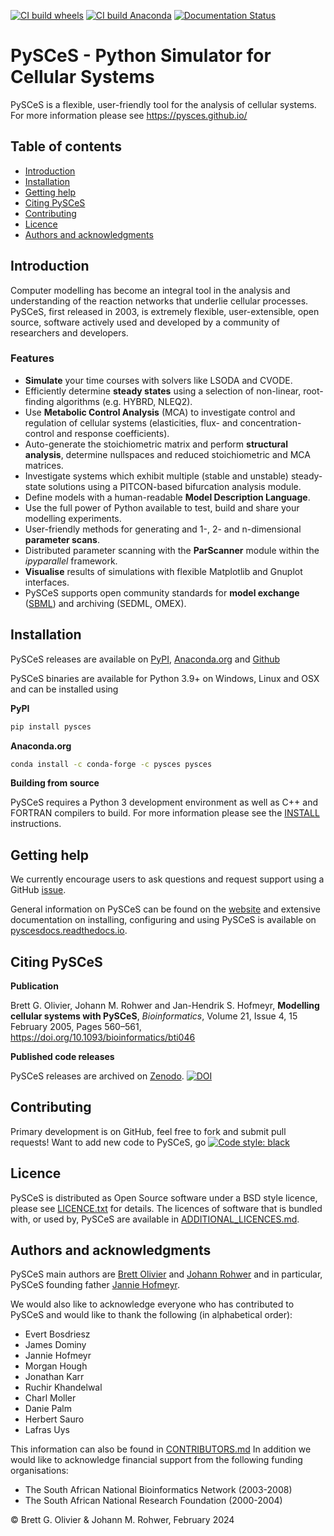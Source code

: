 [![CI build wheels](https://github.com/PySCeS/pysces/actions/workflows/cibuildwheel.yml/badge.svg)](https://github.com/PySCeS/pysces/actions/workflows/cibuildwheel.yml)
[![CI build Anaconda](https://github.com/PySCeS/pysces/actions/workflows/build-conda.yml/badge.svg)](https://github.com/PySCeS/pysces/actions/workflows/build-conda.yml)
[![Documentation Status](https://readthedocs.org/projects/pyscesdocs/badge/?version=latest)](https://pyscesdocs.readthedocs.io/en/latest/?badge=latest)

# PySCeS - Python Simulator for Cellular Systems

PySCeS is a flexible, user-friendly tool for the analysis of cellular systems. For more
information please see https://pysces.github.io/

## Table of contents

* [Introduction](#introduction)
* [Installation](#installation)
* [Getting help](#getting-help)
* [Citing PySCeS](#citing-pysces)
* [Contributing](#contributing)
* [Licence](#licence)
* [Authors and acknowledgments](#authors-and-acknowledgments)

## Introduction

Computer modelling has become an integral tool in the analysis and understanding of the
reaction networks that underlie cellular processes. PySCeS, first released in 2003, is
extremely flexible, user-extensible, open source, software actively used and developed
by a community of researchers and developers.

### Features

* **Simulate** your time courses with solvers like LSODA and CVODE.
* Efficiently determine **steady states** using a selection of non-linear, root-finding
  algorithms (e.g. HYBRD, NLEQ2).
* Use **Metabolic Control Analysis** (MCA) to investigate control and regulation of
  cellular systems (elasticities, flux- and concentration-control and response
  coefficients).
* Auto-generate the stoichiometric matrix and perform **structural analysis**, determine
  nullspaces and reduced stoichiometric and MCA matrices.
* Investigate systems which exhibit multiple (stable and unstable) steady-state
  solutions using a PITCON-based bifurcation analysis module.
* Define models with a human-readable **Model Description Language**.
* Use the full power of Python available to test, build and share your modelling
  experiments.
* User-friendly methods for generating and 1-, 2- and n-dimensional **parameter scans**.
* Distributed parameter scanning with the **ParScanner** module within the *ipyparallel*
  framework.
* **Visualise** results of simulations with flexible Matplotlib and Gnuplot interfaces.
* PySCeS supports open community standards for **model
  exchange** ([SBML](http://sbml.org/)) and archiving (SEDML, OMEX).

## Installation

PySCeS releases are available on [PyPI](https://pypi.org/project/pysces/#files), 
[Anaconda.org](https://anaconda.org/pysces/pysces) and 
[Github](https://github.com/PySCeS/pysces)

PySCeS binaries are available for Python 3.9+ on Windows, Linux and OSX and can be
installed using

**PyPI**

```bash
pip install pysces
```

**Anaconda.org**

```bash
conda install -c conda-forge -c pysces pysces
```

**Building from source**

PySCeS requires a Python 3 development environment as well as C++ and FORTRAN compilers
to build. For more information please see the [INSTALL](./INSTALL.md) instructions.

## Getting help

We currently encourage users to ask questions and request support using a
GitHub [issue](https://github.com/PySCeS/pysces/issues).

General information on PySCeS can be found on the [website](https://pysces.github.io/)
and extensive documentation on installing, configuring and using PySCeS is available
on [pyscesdocs.readthedocs.io](https://pyscesdocs.readthedocs.io/en/latest/).

## Citing PySCeS

**Publication**

Brett G. Olivier, Johann M. Rohwer and Jan-Hendrik S. Hofmeyr, **Modelling cellular
systems with PySCeS**,
*Bioinformatics*, Volume 21, Issue 4, 15 February 2005, Pages
560–561, https://doi.org/10.1093/bioinformatics/bti046

**Published code releases**

PySCeS releases are archived on [Zenodo](http://zenodo.org). 
[![DOI](https://zenodo.org/badge/DOI/10.5281/zenodo.2600905.svg)](https://doi.org/10.5281/zenodo.2600905)

## Contributing

Primary development is on GitHub, feel free to fork and submit pull requests! Want to
add new code to PySCeS, go 
[![Code style: black](https://img.shields.io/badge/code%20style-black-000000.svg)](https://github.com/psf/black)

## Licence

PySCeS is distributed as Open Source software under a BSD style licence, please
see [LICENCE.txt](./LICENCE.txt) for details. The licences of software that is bundled
with, or used by, PySCeS are available
in [ADDITIONAL_LICENCES.md](./ADDITIONAL_LICENCES.md).

## Authors and acknowledgments

PySCeS main authors are [Brett Olivier](https://research.vu.nl/en/persons/bg-olivier)
and [Johann Rohwer](https://github.com/jmrohwer) and in particular, PySCeS founding
father [Jannie Hofmeyr]().

We would also like to acknowledge everyone who has contributed to PySCeS and would like
to thank the following (in alphabetical order):

* Evert Bosdriesz
* James Dominy
* Jannie Hofmeyr
* Morgan Hough
* Jonathan Karr
* Ruchir Khandelwal
* Charl Moller
* Danie Palm
* Herbert Sauro
* Lafras Uys

This information can also be found in [CONTRIBUTORS.md](./CONTRIBUTORS.md)
In addition we would like to acknowledge financial support from the following funding
organisations:

* The South African National Bioinformatics Network (2003-2008)
* The South African National Research Foundation (2000-2004)

© Brett G. Olivier & Johann M. Rohwer, February 2024
